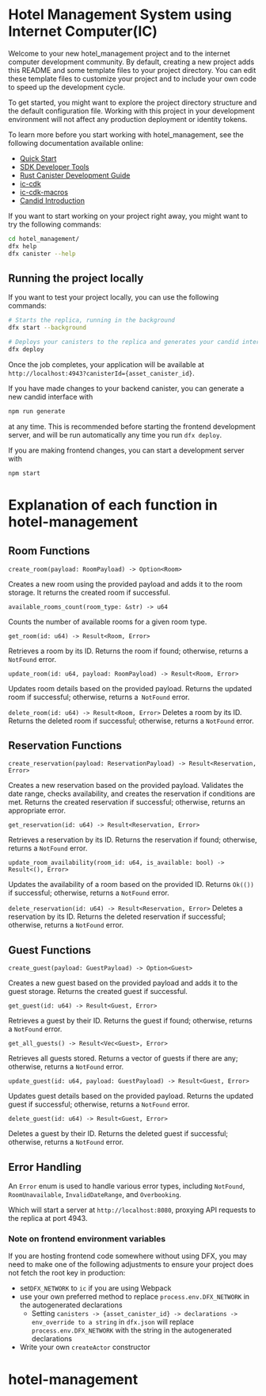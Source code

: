 # Hotel Management System using Internet Computer(IC)

Welcome to your new hotel_management project and to the internet computer development community. By default, creating a new project adds this README and some template files to your project directory. You can edit these template files to customize your project and to include your own code to speed up the development cycle.

To get started, you might want to explore the project directory structure and the default configuration file. Working with this project in your development environment will not affect any production deployment or identity tokens.

To learn more before you start working with hotel_management, see the following documentation available online:

- [Quick Start](https://internetcomputer.org/docs/current/developer-docs/setup/deploy-locally)
- [SDK Developer Tools](https://internetcomputer.org/docs/current/developer-docs/setup/install)
- [Rust Canister Development Guide](https://internetcomputer.org/docs/current/developer-docs/backend/rust/)
- [ic-cdk](https://docs.rs/ic-cdk)
- [ic-cdk-macros](https://docs.rs/ic-cdk-macros)
- [Candid Introduction](https://internetcomputer.org/docs/current/developer-docs/backend/candid/)

If you want to start working on your project right away, you might want to try the following commands:

```bash
cd hotel_management/
dfx help
dfx canister --help
```

## Running the project locally

If you want to test your project locally, you can use the following commands:

```bash
# Starts the replica, running in the background
dfx start --background

# Deploys your canisters to the replica and generates your candid interface
dfx deploy
```

Once the job completes, your application will be available at `http://localhost:4943?canisterId={asset_canister_id}`.

If you have made changes to your backend canister, you can generate a new candid interface with

```bash
npm run generate
```

at any time. This is recommended before starting the frontend development server, and will be run automatically any time you run `dfx deploy`.

If you are making frontend changes, you can start a development server with

```bash
npm start
```


# Explanation of each function in  hotel-management

## Room Functions

`create_room(payload: RoomPayload) -> Option<Room>`

Creates a new room using the provided payload and adds it to the room storage. It returns the created room if successful.

`available_rooms_count(room_type: &str) -> u64`

Counts the number of available rooms for a given room 
type.

`get_room(id: u64) -> Result<Room, Error>`

Retrieves a room by its ID. Returns the room if found; otherwise, returns a `NotFound` error.

`update_room(id: u64, payload: RoomPayload) -> Result<Room, Error>`

Updates room details based on the provided payload. Returns the updated room if successful; otherwise, returns a` NotFound` error.

`delete_room(id: u64) -> Result<Room, Error>`
Deletes a room by its ID. Returns the deleted room if successful; otherwise, returns a `NotFound` error.

## Reservation Functions 
`create_reservation(payload: ReservationPayload) -> Result<Reservation, Error>`

Creates a new reservation based on the provided payload. Validates the date range, checks availability, and creates the reservation if conditions are met. Returns the created reservation if successful; otherwise, returns an appropriate error.

`get_reservation(id: u64) -> Result<Reservation, Error>`

Retrieves a reservation by its ID. Returns the reservation if found; otherwise, returns a `NotFound` error.

`update_room_availability(room_id: u64, is_available: bool) -> Result<(), Error>`

Updates the availability of a room based on the  provided ID. Returns `Ok(())` if successful; otherwise, returns a `NotFound` error.


`delete_reservation(id: u64) -> Result<Reservation, Error>`
Deletes a reservation by its ID. Returns the deleted reservation if successful; otherwise, returns a `NotFound` error.

## Guest Functions
`create_guest(payload: GuestPayload) -> Option<Guest>`

Creates a new guest based on the provided payload and adds it to the guest storage. Returns the created guest if successful.

`get_guest(id: u64) -> Result<Guest, Error>`

Retrieves a guest by their ID. Returns the guest if found; otherwise, returns a `NotFound` error.

`get_all_guests() -> Result<Vec<Guest>, Error>`

Retrieves all guests stored. Returns a vector of guests if there are any; otherwise, returns a `NotFound` error.

`update_guest(id: u64, payload: GuestPayload) -> Result<Guest, Error>`

Updates guest details based on the provided payload. Returns the updated guest if successful; otherwise, returns a `NotFound` error.

`delete_guest(id: u64) -> Result<Guest, Error>`

Deletes a guest by their ID. Returns the deleted guest if successful; otherwise, returns a `NotFound` error.

## Error Handling 

An `Error` enum is used to handle various error types, including `NotFound`, `RoomUnavailable`, `InvalidDateRange`, and `Overbooking`.

Which will start a server at `http://localhost:8080`, proxying API requests to the replica at port 4943.

### Note on frontend environment variables

If you are hosting frontend code somewhere without using DFX, you may need to make one of the following adjustments to ensure your project does not fetch the root key in production:

- set`DFX_NETWORK` to `ic` if you are using Webpack
- use your own preferred method to replace `process.env.DFX_NETWORK` in the autogenerated declarations
  - Setting `canisters -> {asset_canister_id} -> declarations -> env_override to a string` in `dfx.json` will replace `process.env.DFX_NETWORK` with the string in the autogenerated declarations
- Write your own `createActor` constructor
# hotel-management

